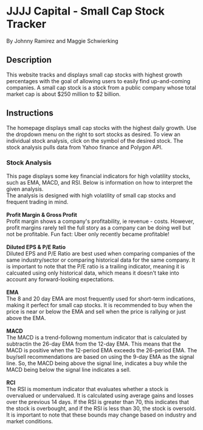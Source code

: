 # JJJJ Capital - Small Cap Stock Tracker
By Johnny Ramirez and Maggie Schwierking

## Description
This website tracks and displays small cap stocks with highest growth percentages with the goal of allowing users to easily find up-and-coming companies.
A small cap stock is a stock from a public company whose total market cap is about $250 million to $2 billion.

## Instructions
The homepage displays small cap stocks with the highest daily growth. Use the dropdown menu on the right to sort stocks as desired.
To view an individual stock analysis, click on the symbol of the desired stock. The stock analysis pulls data from Yahoo finance and Polygon API.

### Stock Analysis
This page displays some key financial indicators for high volatility stocks, such as EMA, MACD, and RSI. Below is information on how to interpret the given analysis.
<br />
The analysis is designed with high volatility of small cap stocks and frequent trading in mind. 
<br />
<br />
**Profit Margin & Gross Profit**
<br />
Profit margin shows a company's profitability, ie revenue - costs. However, profit margins rarely tell the full story as a company can be doing well but not be profitable. Fun fact: Uber only recently became profitable!
<br />
<br />
**Diluted EPS & P/E Ratio**
<br />
Diluted EPS and P/E Ratio are best used when comparing companies of the same industry/sector or comparing historical data for the same company. It is important to note that the P/E ratio is a trailing indicator, meaning it is calcuated using only historical data, which means it doesn't take into account any forward-looking expectations.
<br />
<br />
**EMA**
<br />
The 8 and 20 day EMA are most frequently used for short-term indications, making it perfect for small cap stocks. It is recommended to buy when the price is near or below the EMA and sell when the price is rallying or just above the EMA. 
<br />
<br />
**MACD**
<br />
The MACD is a trend-followng momentum indicator that is calculated by subtractin the 26-day EMA from the 12-day EMA. This means that the MACD is positive when the 12-period EMA exceeds the 26-period EMA. The buy/sell recommendations are based on using the 9-day EMA as the signal line. So, the MACD being above the signal line, indicates a buy while the MACD being below the signal line indicates a sell. 
<br />
<br />
**RCI**
<br />
The RSI is momentum indicator that evaluates whether a stock is overvalued or undervalued. It is calculated using average gains and losses over the previous 14 days. If the RSI is greater than 70, this indicates that the stock is overbought, and if the RSI is less than 30, the stock is oversold. It is important to note that these bounds may change based on industry and market conditions.
